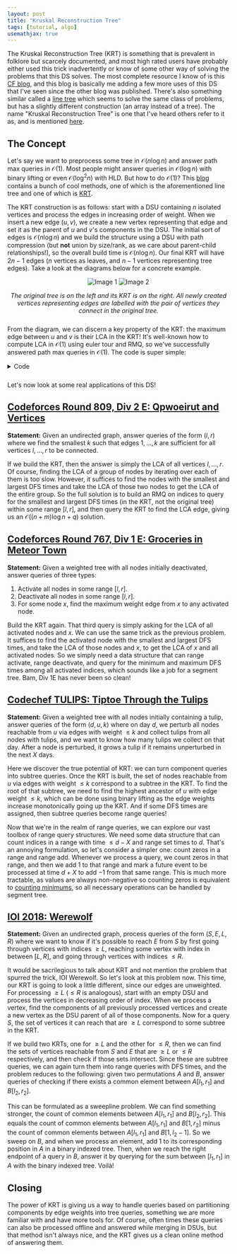 ```yaml
---
layout: post
title: "Kruskal Reconstruction Tree"
tags: [tutorial, algo]
usemathjax: true
---
```


The Kruskal Reconstruction Tree (KRT) is something that is prevalent in folklore but scarcely documented, and most high rated users have probably either used this trick inadvertently or know of some other way of solving the problems that this DS solves. The most complete resource I know of is this [CF blog](https://codeforces.com/blog/entry/85714), and this blog is basically me adding a few more uses of this DS that I've seen since the other blog was published. There's also something similar called a [line tree](https://codeforces.com/blog/entry/71568?#comment-559304) which seems to solve the same class of problems, but has a slightly different construction (an array instead of a tree). The name "Kruskal Reconstruction Tree" is one that I've heard others refer to it as, and is mentioned [here](https://codeforces.com/blog/entry/88669).

## The Concept

Let's say we want to preprocess some tree in $\mathcal O(n \log n)$ and answer path max queries in $\mathcal O(1)$. Most people might answer queries in $\mathcal O(\log n)$ with binary lifting or even $\mathcal O(\log^2 n)$ with HLD. But how to do $\mathcal O(1)$? This [blog](https://codeforces.com/blog/entry/71568) contains a bunch of cool methods, one of which is the aforementioned line tree and one of which is [KRT](https://codeforces.com/blog/entry/71568?#comment-559341).

The KRT construction is as follows: start with a DSU containing $n$ isolated vertices and process the edges in increasing order of weight. When we insert a new edge $(u, v)$, we create a new vertex representing that edge and set it as the parent of $u$ and $v$'s components in the DSU. The initial sort of edges is $\mathcal O(n \log n)$ and we build the structure using a DSU with path compression (but **not** union by size/rank, as we care about parent-child relationships!), so the overall build time is $\mathcal O(n \log n)$. Our final KRT will have $2n - 1$ edges ($n$ vertices as leaves, and $n - 1$ vertices representing tree edges). Take a look at the diagrams below for a concrete example.

<div markdown="1" style="text-align: center; margin-bottom: 5%">

![Image 1]({{site.baseurl}}/assets/images/kruskal-1.png) ![Image 2]({{site.baseurl}}/assets/images/kruskal-2.png)

*The original tree is on the left and its KRT is on the right. All newly created vertices representing edges are labelled with the pair of vertices they connect in the original tree.*

</div>

From the diagram, we can discern a key property of the KRT: the maximum edge between $u$ and $v$ is their LCA in the KRT! It's well-known how to compute LCA in $\mathcal O(1)$ using euler tour and RMQ, so we've successfully answered path max queries in $\mathcal O(1)$. The code is super simple:

<details markdown="1" style="margin-bottom: 5%"><summary>Code</summary>

```c++
// id is the next unused id to assign to any new node created
// par is the standard definition of dsu parent
// adj will store the KRT
int id, par[2 * MAXN];
vector<int> adj[2 * MAXN];

int find(int u) {
    return par[u] == u ? u : par[u] = find(par[u]);
}

void unite(int u, int v) {
    u = find(u), v = find(v);
    if (u == v)
        return;
    par[u] = par[v] = par[id] = id;
    adj[id] = {u, v};
    id++;
}
```

---

</details>

Let's now look at some real applications of this DS!

## [Codeforces Round 809, Div 2 E: Qpwoeirut and Vertices](https://codeforces.com/contest/1706/problem/E)

**Statement:** Given an undirected graph, answer queries of the form $(l, r)$ where we find the smallest $k$ such that edges $1, \dots, k$ are sufficient for all vertices $l, \dots, r$ to be connected.

If we build the KRT, then the answer is simply the LCA of all vertices $l, \dots, r$. Of course, finding the LCA of a group of nodes by iterating over each of them is too slow. However, it suffices to find the nodes with the smallest and largest DFS times and take the LCA of those two nodes to get the LCA of the entire group. So the full solution is to build an RMQ on indices to query for the smallest and largest DFS times (in the KRT, not the original tree) within some range $[l, r]$, and then query the KRT to find the LCA edge, giving us an $\mathcal O((n + m) \log n + q)$ solution.

## [Codeforces Round 767, Div 1 E: Groceries in Meteor Town](https://codeforces.com/contest/1628/problem/E)

**Statement:** Given a weighted tree with all nodes initially deactivated, answer queries of three types:
1. Activate all nodes in some range $[l, r]$.
2. Deactivate all nodes in some range $[l, r]$.
3. For some node $x$, find the maximum weight edge from $x$ to any activated node.

Build the KRT again. That third query is simply asking for the LCA of all activated nodes and $x$. We can use the same trick as the previous problem. It suffices to find the activated node with the smallest and largest DFS times, and take the LCA of those nodes and $x$, to get the LCA of $x$ and all activated nodes. So we simply need a data structure that can range activate, range deactivate, and query for the minimum and maximum DFS times among all activated indices, which sounds like a job for a segment tree. Bam, Div 1E has never been so clean!

## [Codechef TULIPS: Tiptoe Through the Tulips](https://www.codechef.com/problems/TULIPS)

**Statement:** Given a weighted tree with all nodes initially containing a tulip, answer queries of the form $(d, u, k)$ where on day $d$, we perturb all nodes reachable from $u$ via edges with weight $\leq k$ and collect tulips from all nodes with tulips, and we want to know how many tulips we collect on that day. After a node is perturbed, it grows a tulip if it remains unperturbed in the next $X$ days.

Here we discover the true potential of KRT: we can turn component queries into subtree queries. Once the KRT is built, the set of nodes reachable from $u$ via edges with weight $\leq k$ correspond to a subtree in the KRT. To find the root of that subtree, we need to find the highest ancestor of $u$ with edge weight $\leq k$, which can be done using binary lifting as the edge weights increase monotonically going up the KRT. And if some DFS times are assigned, then subtree queries become range queries!

Now that we're in the realm of range queries, we can explore our vast toolbox of range query structures. We need some data structure that can count indices in a range with time $\leq d - X$ and range set times to $d$. That's an annoying formulation, so let's consider a simpler one: count zeros in a range and range add. Whenever we process a query, we count zeros in that range, and then we add $1$ to that range and mark a future event to be processed at time $d + X$ to add $-1$ from that same range. This is much more tractable, as values are always non-negative so counting zeros is equivalent to [counting minimums](https://usaco.guide/adv/count-min?lang=cpp), so all necessary operations can be handled by segment tree.

## [IOI 2018: Werewolf](https://oj.uz/problem/view/IOI18_werewolf)

**Statement:** Given an undirected graph, process queries of the form $(S, E, L, R)$ where we want to know if it's possible to reach $E$ from $S$ by first going through vertices with indices $\geq L$, reaching some vertex with index in between $[L, R]$, and going through vertices with indices $\leq R$.

It would be sacrilegious to talk about KRT and not mention the problem that spurred the trick, IOI Werewolf. So let's look at this problem now. This time, our KRT is going to look a little different, since our edges are unweighted. For processing $\geq L$ ($\leq R$ is analogous), start with an empty DSU and process the vertices in decreasing order of index. When we process a vertex, find the components of all previously processed vertices and create a new vertex as the DSU parent of all of those components. Now for a query $S$, the set of vertices it can reach that are $\geq L$ correspond to some subtree in the KRT.

If we build two KRTs, one for $\geq L$ and the other for $\leq R$, then we can find the sets of vertices reachable from $S$ and $E$ that are $\geq L$ or $\leq R$ respectively, and then check if those sets intersect. Since these are subtree queries, we can again turn them into range queries with DFS times, and the problem reduces to the following: given two permutations $A$ and $B$, answer queries of checking if there exists a common element between $A[l_1, r_1]$ and $B[l_2, r_2]$.

This can be formulated as a sweepline problem. We can find something stronger, the count of common elements between $A[l_1, r_1]$ and $B[l_2, r_2]$. This equals the count of common elements between $A[l_1, r_1]$ and $B[1, r_2]$ minus the count of common elements between $A[l_1, r_1]$ and $B[1, l_2 - 1]$. So we sweep on $B$, and when we process an element, add $1$ to its corresponding position in $A$ in a binary indexed tree. Then, when we reach the right endpoint of a query in $B$, answer it by querying for the sum between $[l_1, r_1]$ in $A$ with the binary indexed tree. Voilà!

## Closing

The power of KRT is giving us a way to handle queries based on partitioning components by edge weights into tree queries, something we are more familiar with and have more tools for. Of course, often times these queries can also be processed offline and answered while merging in DSUs, but that method isn't always nice, and the KRT gives us a clean online method of answering them.